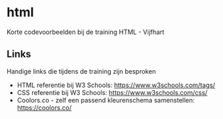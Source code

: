 # html
Korte codevoorbeelden bij de training HTML - Vijfhart

## Links
Handige links die tijdens de training zijn besproken

- HTML referentie bij W3 Schools: https://www.w3schools.com/tags/
- CSS referentie bij W3 Schools: https://www.w3schools.com/css/
- Coolors.co - zelf een passend kleurenschema samenstellen: https://coolors.co/


